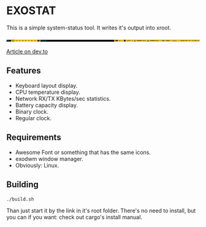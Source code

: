 # EXOSTAT

This is a simple system-status tool.
It writes it's output into xroot.

![EXOSTAT](exostat.png)

[Article on dev.to](https://dev.to/errorport/exostat-minimal-system-statusbar-1im)

## Features

- Keyboard layout display.
- CPU temperature display.
- Network RX/TX KBytes/sec statistics.
- Battery capacity display.
- Binary clock.
- Regular clock.

## Requirements

- Awesome Font or something that has the same icons.
- exodwm window manager.
- Obviously: Linux.

## Building

```
./build.sh
```

Than just start it by the link in it's root folder.
There's no need to install, but you can if you want:
check out cargo's install manual.

